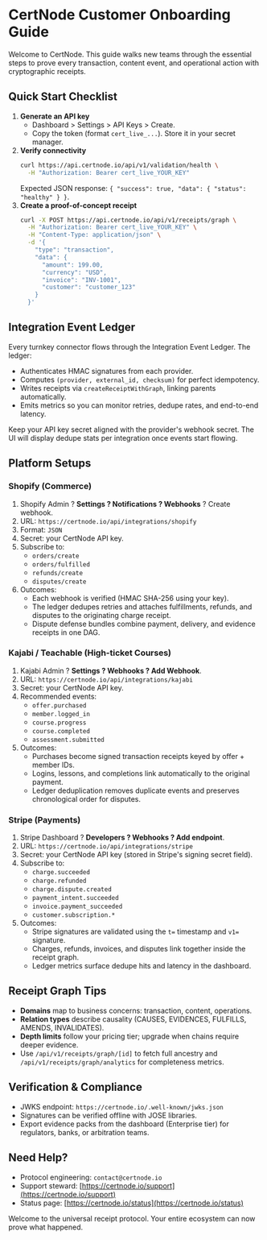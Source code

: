 # CertNode Customer Onboarding Guide

Welcome to CertNode. This guide walks new teams through the essential steps to prove every transaction, content event, and operational action with cryptographic receipts.

## Quick Start Checklist

1. **Generate an API key**
   - Dashboard > Settings > API Keys > Create.
   - Copy the token (format `cert_live_...`). Store it in your secret manager.
2. **Verify connectivity**
   ```bash
   curl https://api.certnode.io/api/v1/validation/health \
     -H "Authorization: Bearer cert_live_YOUR_KEY"
   ```
   Expected JSON response: `{ "success": true, "data": { "status": "healthy" } }`.
3. **Create a proof-of-concept receipt**
   ```bash
   curl -X POST https://api.certnode.io/api/v1/receipts/graph \
     -H "Authorization: Bearer cert_live_YOUR_KEY" \
     -H "Content-Type: application/json" \
     -d '{
       "type": "transaction",
       "data": {
         "amount": 199.00,
         "currency": "USD",
         "invoice": "INV-1001",
         "customer": "customer_123"
       }
     }'
   ```

## Integration Event Ledger

Every turnkey connector flows through the Integration Event Ledger. The ledger:
- Authenticates HMAC signatures from each provider.
- Computes `(provider, external_id, checksum)` for perfect idempotency.
- Writes receipts via `createReceiptWithGraph`, linking parents automatically.
- Emits metrics so you can monitor retries, dedupe rates, and end-to-end latency.

Keep your API key secret aligned with the provider's webhook secret. The UI will display dedupe stats per integration once events start flowing.

## Platform Setups

### Shopify (Commerce)

1. Shopify Admin ? **Settings ? Notifications ? Webhooks** ? Create webhook.
2. URL: `https://certnode.io/api/integrations/shopify`
3. Format: `JSON`
4. Secret: your CertNode API key.
5. Subscribe to:
   - `orders/create`
   - `orders/fulfilled`
   - `refunds/create`
   - `disputes/create`
6. Outcomes:
   - Each webhook is verified (HMAC SHA-256 using your key).
   - The ledger dedupes retries and attaches fulfillments, refunds, and disputes to the originating charge receipt.
   - Dispute defense bundles combine payment, delivery, and evidence receipts in one DAG.

### Kajabi / Teachable (High-ticket Courses)

1. Kajabi Admin ? **Settings ? Webhooks ? Add Webhook**.
2. URL: `https://certnode.io/api/integrations/kajabi`
3. Secret: your CertNode API key.
4. Recommended events:
   - `offer.purchased`
   - `member.logged_in`
   - `course.progress`
   - `course.completed`
   - `assessment.submitted`
5. Outcomes:
   - Purchases become signed transaction receipts keyed by offer + member IDs.
   - Logins, lessons, and completions link automatically to the original payment.
   - Ledger deduplication removes duplicate events and preserves chronological order for disputes.

### Stripe (Payments)

1. Stripe Dashboard ? **Developers ? Webhooks ? Add endpoint**.
2. URL: `https://certnode.io/api/integrations/stripe`
3. Secret: your CertNode API key (stored in Stripe's signing secret field).
4. Subscribe to:
   - `charge.succeeded`
   - `charge.refunded`
   - `charge.dispute.created`
   - `payment_intent.succeeded`
   - `invoice.payment_succeeded`
   - `customer.subscription.*`
5. Outcomes:
   - Stripe signatures are validated using the `t=` timestamp and `v1=` signature.
   - Charges, refunds, invoices, and disputes link together inside the receipt graph.
   - Ledger metrics surface dedupe hits and latency in the dashboard.

## Receipt Graph Tips

- **Domains** map to business concerns: transaction, content, operations.
- **Relation types** describe causality (CAUSES, EVIDENCES, FULFILLS, AMENDS, INVALIDATES).
- **Depth limits** follow your pricing tier; upgrade when chains require deeper evidence.
- Use `/api/v1/receipts/graph/[id]` to fetch full ancestry and `/api/v1/receipts/graph/analytics` for completeness metrics.

## Verification & Compliance

- JWKS endpoint: `https://certnode.io/.well-known/jwks.json`
- Signatures can be verified offline with JOSE libraries.
- Export evidence packs from the dashboard (Enterprise tier) for regulators, banks, or arbitration teams.

## Need Help?

- Protocol engineering: `contact@certnode.io`
- Support steward: [https://certnode.io/support](https://certnode.io/support)
- Status page: [https://certnode.io/status](https://certnode.io/status)

Welcome to the universal receipt protocol. Your entire ecosystem can now prove what happened.
